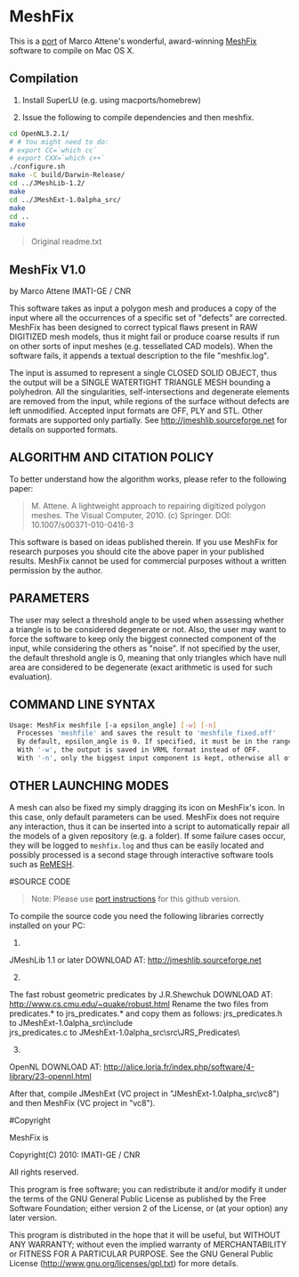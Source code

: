 # MeshFix

This is a [port](http://www.alecjacobson.com/weblog/?p=2887) of Marco Attene's
wonderful, award-winning [MeshFix](http://sourceforge.net/projects/meshfix/)
software to compile on Mac OS X.

## Compilation

  1. Install SuperLU (e.g. using macports/homebrew)

  2. Issue the following to compile dependencies and then meshfix.
```bash
cd OpenNL3.2.1/
# # You might need to do:
# export CC=`which cc`
# export CXX=`which c++`
./configure.sh
make -C build/Darwin-Release/
cd ../JMeshLib-1.2/
make
cd ../JMeshExt-1.0alpha_src/
make
cd ..
make
```

> Original readme.txt

## MeshFix V1.0
by Marco Attene
IMATI-GE / CNR

This software takes as input a polygon mesh and produces a copy of the input
where all the occurrences of a specific set of "defects" are corrected. MeshFix
has been designed to correct typical flaws present in RAW DIGITIZED mesh
models, thus it might fail or produce coarse results if run on other sorts of
input meshes (e.g. tessellated CAD models). When the software fails, it appends
a textual description to the file "meshfix.log".

The input is assumed to represent a single CLOSED SOLID OBJECT, thus the output
will be a SINGLE WATERTIGHT TRIANGLE MESH bounding a polyhedron. All the
singularities, self-intersections and degenerate elements are removed from the
input, while regions of the surface without defects are left unmodified.
Accepted input formats are OFF, PLY and STL. Other formats are supported only
partially. See http://jmeshlib.sourceforge.net for details on supported
formats.

## ALGORITHM AND CITATION POLICY
To better understand how the algorithm works, please refer to the following
paper:

> M. Attene.
> A lightweight approach to repairing digitized polygon meshes.
> The Visual Computer, 2010. (c) Springer. DOI: 10.1007/s00371-010-0416-3

This software is based on ideas published therein. If you use MeshFix for
research purposes you should cite the above paper in your published results.
MeshFix cannot be used for commercial purposes without a written permission by
the author.

## PARAMETERS
The user may select a threshold angle to be used when assessing whether a triangle is to be considered degenerate or not. Also, the user may want to force the software to keep only the biggest connected component of the input, while considering the others as "noise". If not specified by the user, the default threshold angle is 0, meaning that only triangles which have null area are considered to be degenerate (exact arithmetic is used for such evaluation).

## COMMAND LINE SYNTAX
```bash
Usage: MeshFix meshfile [-a epsilon_angle] [-w] [-n]
  Processes 'meshfile' and saves the result to 'meshfile_fixed.off'
  By default, epsilon_angle is 0. If specified, it must be in the range (0 - 2) degrees.
  With '-w', the output is saved in VRML format instead of OFF.
  With '-n', only the biggest input component is kept, otherwise all of them are used.
```

## OTHER LAUNCHING MODES
A mesh can also be fixed my simply dragging its icon on MeshFix's icon. In this
case, only default parameters can be used.  MeshFix does not require any
interaction, thus it can be inserted into a script to automatically repair all
the models of a given repository (e.g. a folder). If some failure cases occur,
they will be logged to `meshfix.log` and thus can be easily located and
possibly processed is a second stage through interactive software tools such as
[ReMESH](http://remesh.sourceforge.net).


#SOURCE CODE

> Note: Please use [port
> instructions](http://www.alecjacobson.com/weblog/?p=2887) for this github
> version.

To compile the source code you need the following libraries correctly installed on your PC:

1)
JMeshLib 1.1 or later
DOWNLOAD AT: http://jmeshlib.sourceforge.net

2)
The fast robust geometric predicates by J.R.Shewchuk
DOWNLOAD AT: http://www.cs.cmu.edu/~quake/robust.html
Rename the two files from predicates.* to jrs_predicates.* and copy them as follows:
jrs_predicates.h to JMeshExt-1.0alpha_src\include\
jrs_predicates.c to JMeshExt-1.0alpha_src\src\JRS_Predicates\

3)
OpenNL
DOWNLOAD AT: http://alice.loria.fr/index.php/software/4-library/23-opennl.html

After that, compile JMeshExt (VC project in "JMeshExt-1.0alpha_src\vc8") and
then MeshFix (VC project in "vc8").

#Copyright

MeshFix is

Copyright(C) 2010: IMATI-GE / CNR                                       

All rights reserved.                                                      

This program is free software; you can redistribute it and/or modify it under
the terms of the GNU General Public License as published by the Free Software
Foundation; either version 2 of the License, or (at your option) any later
version.                                       

This program is distributed in the hope that it will be useful, but WITHOUT ANY
WARRANTY; without even the implied warranty of MERCHANTABILITY or FITNESS FOR A
PARTICULAR PURPOSE. See the GNU General Public License
(http://www.gnu.org/licenses/gpl.txt) for more details.                                                         
